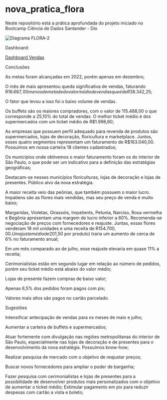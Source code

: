 # nova_pratica_flora

Neste repositório está a prática aprofundada do projeto iniciado no Bootcamp Ciência de Dados Santander - Dio




![Diagrama FLORA-2](https://github.com/anibaltanganelli/Flora/assets/108743062/f31636b5-c6ee-400c-998c-42cd8b65b74e)


Dashboard:

[Dashboard Vendas](https://github.com/anibaltanganelli/Flora/blob/main/vendas.png)



Conclusões


As metas foram alcançadas em 2022, porém apenas em dezembro;

O mês de maio apresentou queda significativa de vendas, faturando R$16.687,00 menos de metade do valor médio de vendas que é de R$38.342,25; 

O fator que levou a isso foi o baixo volume de vendas.

Os buffets são os maiores compradores, com o valor de 115.488,00 o que corresponde a 25,10% do total de vendas. O melhor ticket médio é dos supermercados com um ticket médio de R$1.998,60;

As empresas que possuem perfil adequado para revenda de produtos são supermercados, lojas de decoração, floricultura e marketplace. Juntos, esses quatro segmentos representam um faturamento de R$163.040,00. Possuímos em nossa carteira 18 clientes cadastrados;

Os municípios onde obtivemos o maior faturamento foram os do interior de São Paulo, o que pode ser um indicativo para a definição das estratégias geográficas;

Destacam-se nesses municípios floriculturas, lojas de decoração e lojas de presentes. Público alvo da nova estratégia.

A maior receita veio das peônias, que também possuem o maior lucro. Impatiens são as flores mais vendidas, mas seu preço de venda é muito baixo;

Margaridas, Violetas, Girassóis, Impatients, Petunia, Narciso, Rosa vermelha e Begônia apresentam uma margem de lucro inferior a 60%. Recomenda-se negociação de preços com fornecedores e reajuste. Juntas, essas flores venderam 18 mil unidades e uma receita de R$154.700,00. Um ajuste médio de 20% (cerca de R$1,50 por produto) traria um aumento de cerca de 6% no faturamento anual;

Em um mês comparado ao de julho, esse reajuste elevaria em quase 11% a receita;

Cerimonialistas estão em segundo lugar em relação ao número de pedidos, porém seu ticket médio está abaixo do valor médio;

Lojas de presente fazem compras de baixo valor;

Apenas 6,5% dos pedidos foram pagos com pix;

Valores mais altos são pagos no cartão parcelado.


Sugestões


Intensificar antecipação de vendas para os meses de maio e julho;

Aumentar a carteira de buffets e supermercados;

Atuar fortemente com divulgação nas regiões metropolitanas do interior de São Paulo, especialmente nas lojas de decoração e de presentes para o desenvolvimento da nova estratégia. Possuímos know-how; 

Realizar pesquisa de mercado com o objetivo de reajustar preços;

Buscar novos fornecedores para ampliar o poder de barganha;

Fazer pesquisa com cerimonialistas e lojas de presentes para a possibilidade de desenvolver produtos mais personalizados com o objetivo de aumentar o ticket médio;
Estimular pagamento em pix para reduzir despesas com cartão a vista e boleto;
